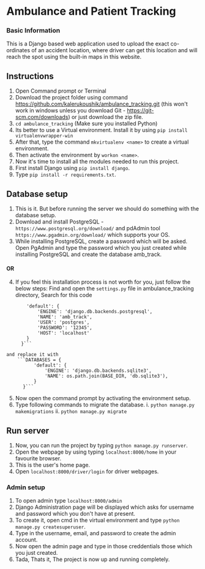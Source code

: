 # Ambulance and Patient Tracking

### Basic Information
This is a Django based web application used to upload the
exact co-ordinates of an accident location, where driver can get
this location and will reach the spot using the built-in maps in this website.

## Instructions
  1. Open Command prompt or Terminal
  2. Download the project folder using command https://github.com/kalerukoushik/ambulance_tracking.git 
  (this won't work in windows unless you download Git - https://git-scm.com/downloads) or just download the zip file.
  3. ```cd ambulance_tracking```
  (Make sure you installed Python)
  4. Its better to use a Virtual environment. Install it by using ```pip install virtualenvwrapper-win```
  5. After that, type the command ```mkvirtualenv <name>``` to create a virtual environment.
  6. Then activate the environment by ```workon <name>```.
  7. Now it's time to install all the modules needed to run this project.
  8. First install Django using ```pip install django```.
  8. Type ```pip install -r requirements.txt```.
  
## Database setup
  1. This is it. But before running the server we should do something with the database setup.
  2. Download and install PostgreSQL - ```https://www.postgresql.org/download/``` and pdAdmin tool ```https://www.pgadmin.org/download/``` which supports your OS.
  3. While installing PostgreSQL, create a password which will be asked. Open PgAdmin and type the password which you just created while installing PostgreSQL and create the database amb_track.
  #### OR
  4. If you feel this installation process is not worth for you, just follow the below steps:
  Find and open the ```settings.py``` file in ambulance_tracking directory, 
      Search for this code
      ```DATABASES = {
          'default': {
              'ENGINE': 'django.db.backends.postgresql',
              'NAME': 'amb_track',
              'USER': 'postgres',
              'PASSWORD': '12345',
              'HOST': 'localhost'
          }
        }```
    and replace it with
        ```DATABASES = {
              'default': {
                  'ENGINE': 'django.db.backends.sqlite3',
                  'NAME': os.path.join(BASE_DIR, 'db.sqlite3'),
              }
          }```
      
  5. Now open the command prompt by activating the environment setup.
  6. Type following commands to migrate the database.
    i. ```python manage.py makemigrations```
    ii. ```python manage.py migrate```
## Run server
  1. Now, you can run the project by typing ```python manage.py runserver```.
  2. Open the webpage by using typing ```localhost:8000/home``` in your favourite browser.
  3. This is the user's home page.
  4. Open ```localhost:8000/driver/login``` for driver webpages.
  
  ### Admin setup
  1. To open admin type ```localhost:8000/admin```
  2. Django Administration page will be displayed which asks for username and password which you don't have at present.
  3. To create it, open cmd in the virtual environment and type ```python manage.py createsuperuser```.
  4. Type in the username, email, and password to create the admin account.
  5. Now open the admin page and type in those creddentials those which you just created.
  6. Tada, Thats it, The project is now up and running completely.
